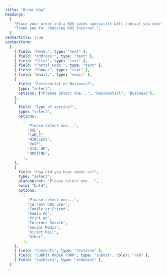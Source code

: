 ```yaml
---
title: "Order Now"
headings:
  [
    "Place your order and a KOS sales specialist will contact you shortly to get your payment information and book your service appointment.",
    "Thank you for choosing KOS Internet.",
  ]
centerTitle: true
contactForm:
  [
    { field: "Name:", type: "text" },
    { field: "Address:", type: "text" },
    { field: "City:", type: "text" },
    { field: "Postal Code:", type: "text" },
    { field: "Phone:", type: "text" },
    { field: "Email:", type: "email" },
    {
      field: "Residential or Business?",
      type: "select",
      options: ["Please select one...", "Residential", "Business"],
    },
    {
      field: "Type of service?",
      type: "select",
      options:
        [
          "Please select one...",
          "DSL",
          "CABLE",
          "WIRELESS",
          "VoIP",
          "DIAL UP",
          "HOSTING",
        ],
    },
    {
      field: "How did you hear about us?",
      type: "select",
      placeholder: "Please select one...",
      bold: "bold",
      options:
        [
          "Please select one...",
          "Current KOS user",
          "Family or Friend",
          "Radio Ad",
          "Print Ad",
          "Internet Search",
          "Social Media",
          "Direct Mail",
          "Other",
        ],
    },
    { field: "Comments", type: "textarea" },
    { field: "SUBMIT ORDER FORM", type: "submit", color: "red" },
    { field: "xpzklvvj", type: "endpoint" },
  ]
---
```

